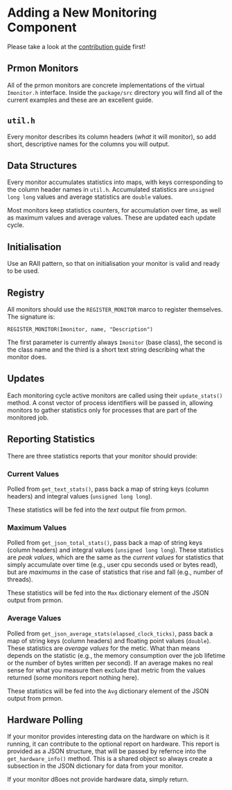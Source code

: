 # Adding a New Monitoring Component

Please take a look at the [contribution guide](CONTRIBUTING.md) first!

## Prmon Monitors

All of the prmon monitors are concrete implementations of the virtual
`Imonitor.h` interface. Inside the `package/src` directory you will find all of
the current examples and these are an excellent guide.

## `util.h`

Every monitor describes its column headers (*what* it will monitor), so add
short, descriptive names for the columns you will output.

## Data Structures

Every monitor accumulates statistics into maps, with keys corresponding to the
column header names in `util.h`. Accumulated statistics are `unsigned long long`
values and average statistics are `double` values.

Most monitors keep statistics counters, for accumulation over time, as well as
maximum values and average values. These are updated each update cycle.

## Initialisation

Use an RAII pattern, so that on initialisation your monitor is valid and ready
to be used.

## Registry

All monitors should use the `REGISTER_MONITOR` marco to register themselves. The
signature is:

```
REGISTER_MONITOR(Imonitor, name, "Description")
```

The first parameter is currently always `Imonitor` (base class), the second is
the class name and the third is a short text string describing what the monitor
does.

## Updates

Each monitoring cycle active monitors are called using their `update_stats()`
method. A const vector of process identifiers will be passed in, allowing
monitors to gather statistics only for processes that are part of the monitored
job.

## Reporting Statistics

There are three statistics reports that your monitor should provide:

### Current Values

Polled from `get_text_stats()`, pass back a map of string keys (column headers)
and integral values (`unsigned long long`).

These statistics will be fed into the *text* output file from prmon.

### Maximum Values

Polled from `get_json_total_stats()`, pass back a map of string keys (column
headers) and integral values (`unsigned long long`). These statistics are *peak
values*, which are the same as the *current values* for statistics that simply
accumulate over time (e.g., user cpu seconds used or bytes read), but are
*maximums* in the case of statistics that rise and fall (e.g., number of
threads).

These statistics will be fed into the `Max` dictionary element of the JSON output from prmon.

### Average Values

Polled from `get_json_average_stats(elapsed_clock_ticks)`, pass back a map of
string keys (column headers) and floating point values (`double`). These
statistics are *average values* for the metic. What than means depends on the
statistic (e.g., the memory consumption over the job lifetime or the number of
bytes written per second). If an average makes no real sense for what you
measure then exclude that metric from the values returned (some monitors report
nothing here).

These statistics will be fed into the `Avg` dictionary element of the JSON
output from prmon.

## Hardware Polling

If your monitor provides interesting data on the hardware on which is it
running, it can contribute to the optional report on hardware. This report is
provided as a JSON structure, that will be passed by refernce into the
`get_hardware_info()` method. This is a shared object so always create a
subsection in the JSON dictionary for data from your monitor.

If your monitor dßoes not provide hardware data, simply return.
